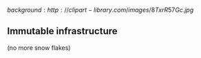 $background:http://clipart-library.com/images/8TxrR57Gc.jpg$
## Immutable infrastructure
(no more snow flakes)